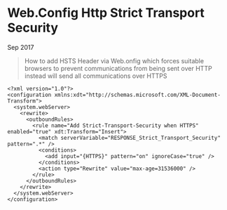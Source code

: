 # Web.Config Http Strict Transport Security

Sep 2017

> How to add HSTS Header via Web.onfig which forces suitable browsers to prevent communications from being sent over HTTP instead will send all communications over HTTPS

```
<?xml version="1.0"?>
<configuration xmlns:xdt="http://schemas.microsoft.com/XML-Document-Transform">
  <system.webServer>
    <rewrite>
      <outboundRules>
        <rule name="Add Strict-Transport-Security when HTTPS" enabled="true" xdt:Transform="Insert">
          <match serverVariable="RESPONSE_Strict_Transport_Security" pattern=".*" />
          <conditions>
            <add input="{HTTPS}" pattern="on" ignoreCase="true" />
          </conditions>
          <action type="Rewrite" value="max-age=31536000" />
        </rule>
      </outboundRules>
    </rewrite>
  </system.webServer>
</configuration>
```